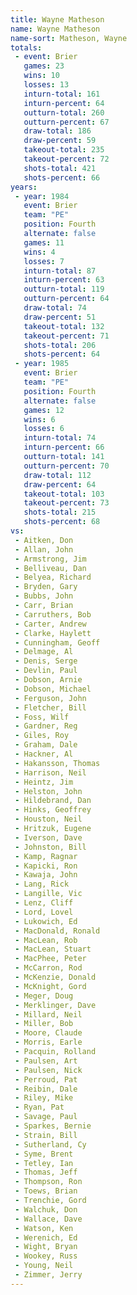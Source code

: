 ```yaml
---
title: Wayne Matheson
name: Wayne Matheson
name-sort: Matheson, Wayne
totals:
 - event: Brier
   games: 23
   wins: 10
   losses: 13
   inturn-total: 161
   inturn-percent: 64
   outturn-total: 260
   outturn-percent: 67
   draw-total: 186
   draw-percent: 59
   takeout-total: 235
   takeout-percent: 72
   shots-total: 421
   shots-percent: 66
years:
 - year: 1984
   event: Brier
   team: "PE"
   position: Fourth
   alternate: false
   games: 11
   wins: 4
   losses: 7
   inturn-total: 87
   inturn-percent: 63
   outturn-total: 119
   outturn-percent: 64
   draw-total: 74
   draw-percent: 51
   takeout-total: 132
   takeout-percent: 71
   shots-total: 206
   shots-percent: 64
 - year: 1985
   event: Brier
   team: "PE"
   position: Fourth
   alternate: false
   games: 12
   wins: 6
   losses: 6
   inturn-total: 74
   inturn-percent: 66
   outturn-total: 141
   outturn-percent: 70
   draw-total: 112
   draw-percent: 64
   takeout-total: 103
   takeout-percent: 73
   shots-total: 215
   shots-percent: 68
vs:
 - Aitken, Don
 - Allan, John
 - Armstrong, Jim
 - Belliveau, Dan
 - Belyea, Richard
 - Bryden, Gary
 - Bubbs, John
 - Carr, Brian
 - Carruthers, Bob
 - Carter, Andrew
 - Clarke, Haylett
 - Cunningham, Geoff
 - Delmage, Al
 - Denis, Serge
 - Devlin, Paul
 - Dobson, Arnie
 - Dobson, Michael
 - Ferguson, John
 - Fletcher, Bill
 - Foss, Wilf
 - Gardner, Reg
 - Giles, Roy
 - Graham, Dale
 - Hackner, Al
 - Hakansson, Thomas
 - Harrison, Neil
 - Heintz, Jim
 - Helston, John
 - Hildebrand, Dan
 - Hinks, Geoffrey
 - Houston, Neil
 - Hritzuk, Eugene
 - Iverson, Dave
 - Johnston, Bill
 - Kamp, Ragnar
 - Kapicki, Ron
 - Kawaja, John
 - Lang, Rick
 - Langille, Vic
 - Lenz, Cliff
 - Lord, Lovel
 - Lukowich, Ed
 - MacDonald, Ronald
 - MacLean, Rob
 - MacLean, Stuart
 - MacPhee, Peter
 - McCarron, Rod
 - McKenzie, Donald
 - McKnight, Gord
 - Meger, Doug
 - Merklinger, Dave
 - Millard, Neil
 - Miller, Bob
 - Moore, Claude
 - Morris, Earle
 - Pacquin, Rolland
 - Paulsen, Art
 - Paulsen, Nick
 - Perroud, Pat
 - Reibin, Dale
 - Riley, Mike
 - Ryan, Pat
 - Savage, Paul
 - Sparkes, Bernie
 - Strain, Bill
 - Sutherland, Cy
 - Syme, Brent
 - Tetley, Ian
 - Thomas, Jeff
 - Thompson, Ron
 - Toews, Brian
 - Trenchie, Gord
 - Walchuk, Don
 - Wallace, Dave
 - Watson, Ken
 - Werenich, Ed
 - Wight, Bryan
 - Wookey, Russ
 - Young, Neil
 - Zimmer, Jerry
---
```

